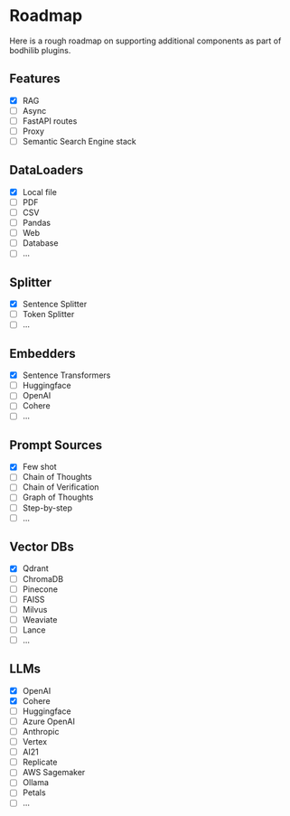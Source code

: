 # Roadmap

Here is a rough roadmap on supporting additional components as part of bodhilib plugins.

## Features

- [x] RAG
- [ ] Async
- [ ] FastAPI routes
- [ ] Proxy
- [ ] Semantic Search Engine stack

## DataLoaders

- [x] Local file
- [ ] PDF
- [ ] CSV
- [ ] Pandas
- [ ] Web
- [ ] Database
- [ ] ...

## Splitter

- [x] Sentence Splitter
- [ ] Token Splitter
- [ ] ...

## Embedders

- [x] Sentence Transformers
- [ ] Huggingface
- [ ] OpenAI
- [ ] Cohere
- [ ] ...

## Prompt Sources

- [x] Few shot
- [ ] Chain of Thoughts
- [ ] Chain of Verification
- [ ] Graph of Thoughts
- [ ] Step-by-step
- [ ] ...

## Vector DBs

- [x] Qdrant
- [ ] ChromaDB
- [ ] Pinecone
- [ ] FAISS
- [ ] Milvus
- [ ] Weaviate
- [ ] Lance
- [ ] ...

## LLMs

- [x] OpenAI
- [x] Cohere
- [ ] Huggingface
- [ ] Azure OpenAI
- [ ] Anthropic
- [ ] Vertex
- [ ] AI21
- [ ] Replicate
- [ ] AWS Sagemaker
- [ ] Ollama
- [ ] Petals
- [ ] ...
